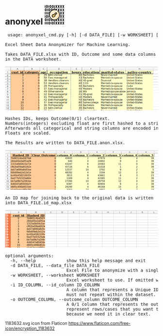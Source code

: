 

# anonyxel <img src=https://github.com/Motorrat/anonyxel/blob/master/1183632.svg height=64 width=64>

<pre> usage: anonyxel_cmd.py [-h] [-d DATA_FILE] [-w WORKSHEET] [-i ID_COLUMN] [-o OUTCOME_COLUMN]

Excel Sheet Data Anonymizer for Machine Learning.

Takes DATA_FILE.xlsx with ID, Outcome and some data columns 
in the DATA worksheet. 

<img src=https://github.com/Motorrat/anonyxel/blob/master/Screenshot-AdultDataset-Original.png>

Hashes IDs, keeps Outcome(0/1) cleartext. 
Numbers(integers) excluding float are first hashed to a string.
Afterwards all categorical and string columns are encoded into levels. 
Floats are scaled. 

The Results are written to DATA_FILE.anon.xlsx. 

<img src=https://github.com/Motorrat/anonyxel/blob/master/Screenshot-AdultDataset-Anonymized.png>

An ID map for joining back to the original data is written 
into DATA_FILE.id_map.xlsx

<img src=https://github.com/Motorrat/anonyxel/blob/master/Screenshot-AdultDataset-ID_Map.png>

optional arguments:
  -h, --help            show this help message and exit
  -d DATA_FILE, --data_file DATA_FILE
                        Excel File to anonymize with a single worksheet called DATA.
  -w WORKSHEET, --worksheet WORKSHEET
                        Excel worksheet to use. If omitted we will try to use the DATA worksheet.
  -i ID_COLUMN, --id_column ID_COLUMN
                        A column that represents a Unique ID to identify your cases, 
                        must not repeat within the dataset.
  -o OUTCOME_COLUMN, --outcome_column OUTCOME_COLUMN
                        A 0/1 column that represents the outcome of your cases. Empty cells 
                        represent rows/cases that you want to predict. It will not be anonymized 
                        because we need it in clear text. 
</pre>

1183632.svg icon from Flaticon https://www.flaticon.com/free-icon/encryption_1183632
